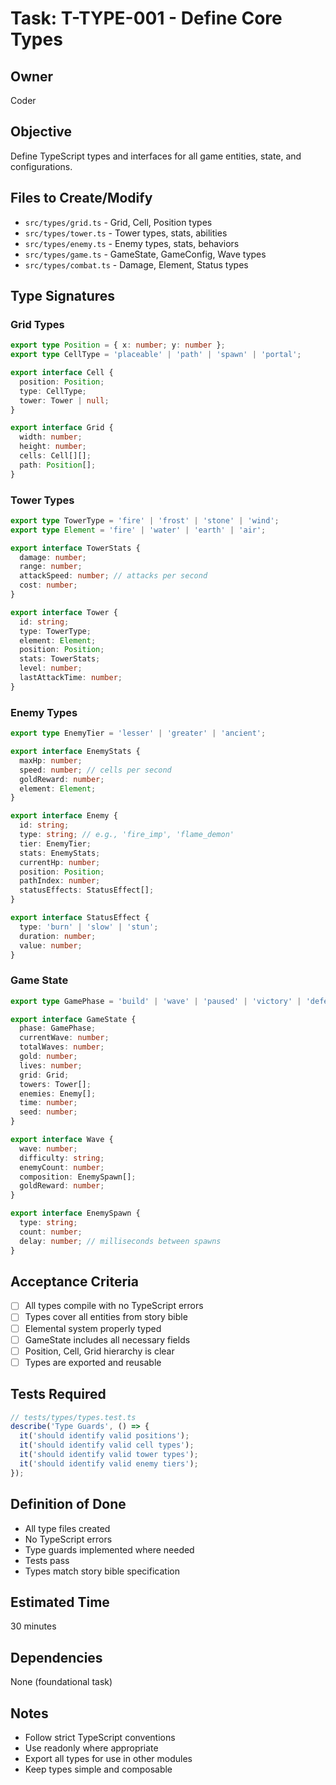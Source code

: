 # Task: T-TYPE-001 - Define Core Types

## Owner
Coder

## Objective
Define TypeScript types and interfaces for all game entities, state, and configurations.

## Files to Create/Modify
- `src/types/grid.ts` - Grid, Cell, Position types
- `src/types/tower.ts` - Tower types, stats, abilities
- `src/types/enemy.ts` - Enemy types, stats, behaviors
- `src/types/game.ts` - GameState, GameConfig, Wave types
- `src/types/combat.ts` - Damage, Element, Status types

## Type Signatures

### Grid Types
```typescript
export type Position = { x: number; y: number };
export type CellType = 'placeable' | 'path' | 'spawn' | 'portal';

export interface Cell {
  position: Position;
  type: CellType;
  tower: Tower | null;
}

export interface Grid {
  width: number;
  height: number;
  cells: Cell[][];
  path: Position[];
}
```

### Tower Types
```typescript
export type TowerType = 'fire' | 'frost' | 'stone' | 'wind';
export type Element = 'fire' | 'water' | 'earth' | 'air';

export interface TowerStats {
  damage: number;
  range: number;
  attackSpeed: number; // attacks per second
  cost: number;
}

export interface Tower {
  id: string;
  type: TowerType;
  element: Element;
  position: Position;
  stats: TowerStats;
  level: number;
  lastAttackTime: number;
}
```

### Enemy Types
```typescript
export type EnemyTier = 'lesser' | 'greater' | 'ancient';

export interface EnemyStats {
  maxHp: number;
  speed: number; // cells per second
  goldReward: number;
  element: Element;
}

export interface Enemy {
  id: string;
  type: string; // e.g., 'fire_imp', 'flame_demon'
  tier: EnemyTier;
  stats: EnemyStats;
  currentHp: number;
  position: Position;
  pathIndex: number;
  statusEffects: StatusEffect[];
}

export interface StatusEffect {
  type: 'burn' | 'slow' | 'stun';
  duration: number;
  value: number;
}
```

### Game State
```typescript
export type GamePhase = 'build' | 'wave' | 'paused' | 'victory' | 'defeat';

export interface GameState {
  phase: GamePhase;
  currentWave: number;
  totalWaves: number;
  gold: number;
  lives: number;
  grid: Grid;
  towers: Tower[];
  enemies: Enemy[];
  time: number;
  seed: number;
}

export interface Wave {
  wave: number;
  difficulty: string;
  enemyCount: number;
  composition: EnemySpawn[];
  goldReward: number;
}

export interface EnemySpawn {
  type: string;
  count: number;
  delay: number; // milliseconds between spawns
}
```

## Acceptance Criteria
- [ ] All types compile with no TypeScript errors
- [ ] Types cover all entities from story bible
- [ ] Elemental system properly typed
- [ ] GameState includes all necessary fields
- [ ] Position, Cell, Grid hierarchy is clear
- [ ] Types are exported and reusable

## Tests Required
```typescript
// tests/types/types.test.ts
describe('Type Guards', () => {
  it('should identify valid positions');
  it('should identify valid cell types');
  it('should identify valid tower types');
  it('should identify valid enemy tiers');
});
```

## Definition of Done
- All type files created
- No TypeScript errors
- Type guards implemented where needed
- Tests pass
- Types match story bible specification

## Estimated Time
30 minutes

## Dependencies
None (foundational task)

## Notes
- Follow strict TypeScript conventions
- Use readonly where appropriate
- Export all types for use in other modules
- Keep types simple and composable
